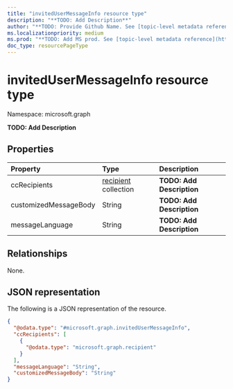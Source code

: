 ```yaml
---
title: "invitedUserMessageInfo resource type"
description: "**TODO: Add Description**"
author: "**TODO: Provide Github Name. See [topic-level metadata reference](https://msgo.azurewebsites.net/add/document/guidelines/metadata.html#topic-level-metadata)**"
ms.localizationpriority: medium
ms.prod: "**TODO: Add MS prod. See [topic-level metadata reference](https://msgo.azurewebsites.net/add/document/guidelines/metadata.html#topic-level-metadata)**"
doc_type: resourcePageType
---
```


# invitedUserMessageInfo resource type

Namespace: microsoft.graph



**TODO: Add Description**

## Properties
|Property|Type|Description|
|:---|:---|:---|
|ccRecipients|[recipient](../resources/recipient.md) collection|**TODO: Add Description**|
|customizedMessageBody|String|**TODO: Add Description**|
|messageLanguage|String|**TODO: Add Description**|

## Relationships
None.

## JSON representation
The following is a JSON representation of the resource.
<!-- {
  "blockType": "resource",
  "@odata.type": "microsoft.graph.invitedUserMessageInfo"
}
-->
``` json
{
  "@odata.type": "#microsoft.graph.invitedUserMessageInfo",
  "ccRecipients": [
    {
      "@odata.type": "microsoft.graph.recipient"
    }
  ],
  "messageLanguage": "String",
  "customizedMessageBody": "String"
}
```

